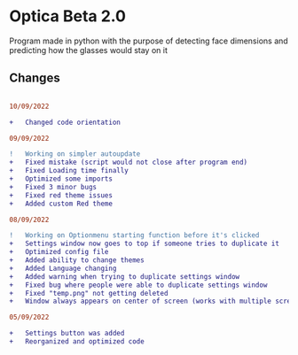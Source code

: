 # Optica Beta 2.0
Program made in python with the purpose of detecting face dimensions and predicting how the glasses would stay on it 

## Changes
```diff

10/09/2022

+   Changed code orientation

09/09/2022

!   Working on simpler autoupdate
+   Fixed mistake (script would not close after program end)
+   Fixed Loading time finally
+   Optimized some imports
+   Fixed 3 minor bugs
+   Fixed red theme issues
+   Added custom Red theme

08/09/2022

!   Working on Optionmenu starting function before it's clicked
+   Settings window now goes to top if someone tries to duplicate it
+   Optimized config file
+   Added ability to change themes
+   Added Language changing
+   Added warning when trying to duplicate settings window
+   Fixed bug where people were able to duplicate settings window
+   Fixed "temp.png" not getting deleted  
+   Window always appears on center of screen (works with multiple screens)

05/09/2022

+   Settings button was added
+   Reorganized and optimized code
```
